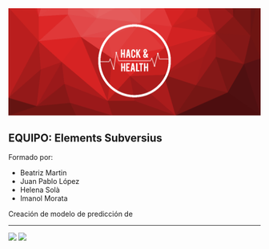 <img src="../../images/hachandhealth_banner.png" alt="" style="width:;"/>

## EQUIPO: Elements Subversius

Formado por:

- Beatriz Martin
- Juan Pablo López
- Helena Solà
- Imanol Morata

Creación de modelo de predicción de 


---
![](../images/banner_es.png) 
![](../images/colaboradores_hack-health.png) 